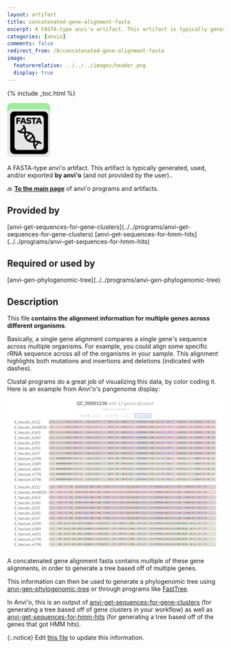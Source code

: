 ```yaml
---
layout: artifact
title: concatenated-gene-alignment-fasta
excerpt: A FASTA-type anvi'o artifact. This artifact is typically generated, used, and/or exported by anvi'o (and not provided by the user)..
categories: [anvio]
comments: false
redirect_from: /8/concatenated-gene-alignment-fasta
image:
  featurerelative: ../../../images/header.png
  display: true
---
```



{% include _toc.html %}


<img src="../../images/icons/FASTA.png" alt="FASTA" style="width:100px; border:none" />

A FASTA-type anvi'o artifact. This artifact is typically generated, used, and/or exported **by anvi'o** (and not provided by the user)..

🔙 **[To the main page](../../)** of anvi'o programs and artifacts.

## Provided by


<p style="text-align: left" markdown="1"><span class="artifact-p">[anvi-get-sequences-for-gene-clusters](../../programs/anvi-get-sequences-for-gene-clusters)</span> <span class="artifact-p">[anvi-get-sequences-for-hmm-hits](../../programs/anvi-get-sequences-for-hmm-hits)</span></p>


## Required or used by


<p style="text-align: left" markdown="1"><span class="artifact-r">[anvi-gen-phylogenomic-tree](../../programs/anvi-gen-phylogenomic-tree)</span></p>


## Description

This file **contains the alignment information for multiple genes across different organisms**.

Basically, a single gene alignment compares a single gene's sequence across multiple organisms. For example, you could align some specific rRNA sequence across all of the organisms in your sample. This alignment highlights both mutations and insertions and deletions (indicated with dashes). 

Clustal programs do a great job of visualizing this data, by color coding it. Here is an example from Anvi'o's pangenome display: 

![A lovely clustal-like alignment from the anvi'o pangenome display](../../images/example_alignment.png)

A concatenated gene alignment fasta contains multiple of these gene alignments, in order to generate a tree based off of multiple genes. 

This information can then be used to generate a phylogenomic tree using <span class="artifact-p">[anvi-gen-phylogenomic-tree](/help/8/programs/anvi-gen-phylogenomic-tree)</span> or through programs like [FastTree](http://www.microbesonline.org/fasttree/). 

In Anvi'o, this is an output of <span class="artifact-p">[anvi-get-sequences-for-gene-clusters](/help/8/programs/anvi-get-sequences-for-gene-clusters)</span> (for generating a tree based off of gene clusters in your workflow) as well as <span class="artifact-p">[anvi-get-sequences-for-hmm-hits](/help/8/programs/anvi-get-sequences-for-hmm-hits)</span> (for generating a tree based off of the genes that got HMM hits). 



{:.notice}
Edit [this file](https://github.com/merenlab/anvio/tree/master/anvio/docs/artifacts/concatenated-gene-alignment-fasta.md) to update this information.

